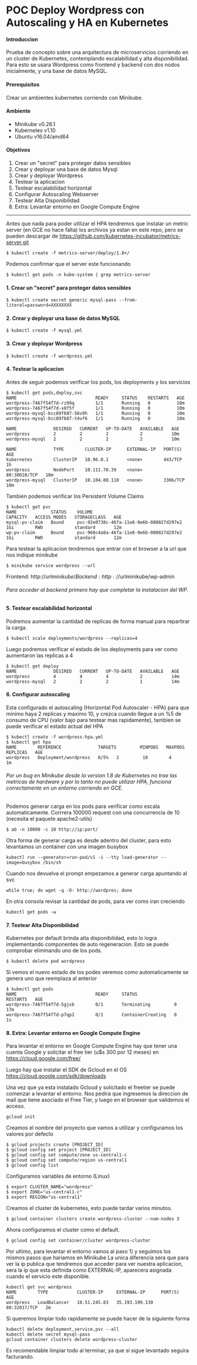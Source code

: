 # POC Deploy Wordpress con Autoscaling y HA en Kubernetes

#### Introduccion

Prueba de concepto sobre una arquitectura de microservicios corriendo en un cluster de Kubernetes, contemplando escalabilidad y alta disponibilidad. 
Para esto se usara Wordpress como frontend y backend con dos nodos inicialmente, y una base de datos MySQL.

#### Prerequisitos

Crear un ambientes kubernetes corriendo con Minikube.

#### Ambiente

- Minikube v0.26.1
- Kubernetes v1.10
- Ubuntu v16.04/amd64

#### Objetivos

1. Crear un "secret" para proteger datos sensibles
2. Crear y deployar una base de datos Mysql
3. Crear y deployar Wordpress
4. Testear la aplicacion
5. Testear escalabilidad horizontal
6. Configurar Autoscaling Webserver
7. Testear Alta Disponibilidad
8. Extra: Levantar entorno en Google Compute Engine

------



Antes que nada para poder utilizar el HPA tendremos que instalar un metric server (en GCE no hace falta)
los archivos ya estan en este repo, pero se pueden descargar de https://github.com/kubernetes-incubator/metrics-server.git

```
$ kubectl create -f metrics-server/deploy/1.8+/
```

Podemos confirmar que el server este funcionando 

```
$ kubectl get pods -n kube-system | grep metrics-server
```



#### 1. Crear un "secret" para proteger datos sensibles

```
$ kubectl create secret generic mysql-pass --from-literal=password=XXXXXXXX
```



#### 2. Crear y deployar una base de datos MySQL 

```
$ kubectl create -f mysql.yml
```



#### 3. Crear y deployar Wordpress

```
$ kubectl create -f wordpress.yml
```



#### 4. Testear la aplicacion

Antes de seguir podemos verificar los pods, los deployments y los servicios

```
$ kubectl get pods,deploy,svc
NAME                              READY     STATUS    RESTARTS   AGE
wordpress-7467f54f7d-rz99q        1/1       Running   0          10m
wordpress-7467f54f7d-x8f5f        1/1       Running   0          10m
wordpress-mysql-bcc89f687-56v9h   1/1       Running   0          10m
wordpress-mysql-bcc89f687-t4vf6   1/1       Running   0          10m

NAME              DESIRED   CURRENT   UP-TO-DATE   AVAILABLE   AGE
wordpress         2         2         2            2           10m
wordpress-mysql   2         2         2            2           10m

NAME              TYPE        CLUSTER-IP      EXTERNAL-IP   PORT(S)        AGE
kubernetes        ClusterIP   10.96.0.1       <none>        443/TCP        1h
wordpress         NodePort    10.111.70.39    <none>        80:30010/TCP   10m
wordpress-mysql   ClusterIP   10.104.80.110   <none>        3306/TCP       10m
```

Tambien podemos verificar los Persistent Volume Claims

```
$ kubectl get pvc
NAME             STATUS    VOLUME                                     CAPACITY   ACCESS MODES   STORAGECLASS   AGE
mysql-pv-claim   Bound     pvc-92e0738c-46fa-11e8-9e6b-080027d297e2   1Gi        RWO            standard       12m
wp-pv-claim      Bound     pvc-960c4a8a-46fa-11e8-9e6b-080027d297e2   1Gi        RWO            standard       12m
```

Para testear la aplicacion tendremos que entrar con el browser a la url que nos indique minikube

```
$ minikube service wordpress --url
```

Frontend: http://$urlminikube/
Backend: http://$urlminikube/wp-admin

###### Para acceder al backend primero hay que completar la instalacion del WP.



#### 5. Testear escalabilidad horizontal 

Podremos aumentar la cantidad de replicas de forma manual para repartirar la carga.

```
$ kubectl scale deployments/wordpress --replicas=4
```

Luego podremos verificar el estado de los deployments para ver como aumentaron las replicas a 4

```
$ kubectl get deploy
NAME              DESIRED   CURRENT   UP-TO-DATE   AVAILABLE   AGE
wordpress         4         4         4            2           14m
wordpress-mysql   2         2         2            1           14m
```



#### 6. Configurar autoscaling

Esta configurado el autoscaling (Horizontal Pod Autoscaler - HPA) para que minimo haya 2 replicas y maximo 10, y crezca cuando llegue a un %5 de consumo de CPU (valor bajo para testear mas rapidamente), tambien se puede verificar el estado actual del HPA

```
$ kubectl create -f wordpress-hpa.yml
$ kubectl get hpa
NAME        REFERENCE              TARGETS         MINPODS   MAXPODS   REPLICAS   AGE
wordpress   Deployment/wordpress   0/5%   2         10        4          1m
```

###### Por un bug en Minikube desde la version 1.8 de Kubernetes no trae las metricas de hardware y por lo tanto no puede utilizar HPA, funciona correctamente en un entorno corriendo en GCE. 

[Github]: https://github.com/kubernetes/kubernetes/issues/57673	"Hpa problem on k8s"


Podemos generar carga en los pods para verificar como escala automaticamente.
Corrrera 100000 request con una concurrencia de 10 (necesita el paquete apache2-utils)

```
$ ab -n 10000 -c 10 http://ip:port/
```


Otra forma de generar carga es desde adentro del cluster, para esto levantamos un container con una imagen busybox

```
kubectl run --generator=run-pod/v1 -i --tty load-generator --image=busybox /bin/sh
```

Cuando nos devuelva el prompt empezamos a generar carga apuntando al svc

```
while true; do wget -q -O- http://wordpres; done
```

En otra consola revisar la cantidad de pods, para ver como iran creciendo

```
kubectl get pods -w 
```



#### 7. Testear Alta Disponibilidad

Kubernetes por default brinda alta disponibilidad, esto lo logra implementando componentes de auto regeneracion. Esto se puede comprobar eliminando uno de los pods.

```
$ kubectl delete pod wordpress
```
Si vemos el nuevo estado de los podes veremos como automaticamente se genera uno que reemplaza al anterior

```
$ kubectl get pods
NAME                              READY     STATUS              RESTARTS   AGE
wordpress-7467f54f7d-5gjxb        0/1       Terminating         0          17m
wordpress-7467f54f7d-p7qp2        0/1       ContainerCreating   0          1s
```



####  8. Extra: Levantar entorno en Google Compute Engine

Para levantar el entorno en Google Compute Engine hay que tener una cuenta Google y solicitar el free tier (u$s 300 por 12 meses) en https://cloud.google.com/free/

Luego hay que instalar el SDK de Gcloud en el OS https://cloud.google.com/sdk/downloads

Una vez que ya esta instalado Gcloud y solicitado el freetier se puede comenzar a levantar el entorno.
Nos pedira que ingresemos la direccion de mail que tiene asociado el Free Tier, y luego en el browser que validemos el acceso.

```
gcloud init
```

Creamos el nombre del proyecto que vamos a utilizar y configuramos los valores por defecto

```
$ gcloud projects create [PROJECT_ID]
$ gcloud config set project [PROJECT_ID]
$ gcloud config set compute/zone us-central1-c
$ gcloud config set compute/region us-central1
$ gcloud config list 
```

Configuramos variables de entorno (Linux)

```
$ export CLUSTER_NAME="wordpress"
$ export ZONE="us-central1-c"
$ export REGION="us-central1"
```

Creamos el cluster de kubernetes, esto puede tardar varios minutos.

```
$ gcloud container clusters create wordpress-cluster --num-nodes 3
```

Ahora configuramos el cluster como el default.

```
$ gcloud config set container/cluster wordpress-cluster
```

Por ultimo, para levantar el entorno vamos al paso 1) y seguimos los mismos pasos que hariamos en Minikube
La unica diferencia sera que para ver la ip publica que tendremos que acceder para ver nuestra aplicacion, sera la ip que esta definida como EXTERNAL-IP, aparecera asignada cuando el servicio este disponible.

```
kubectl get svc wordpress
NAME        TYPE           CLUSTER-IP     EXTERNAL-IP      PORT(S)        AGE
wordpress   LoadBalancer   10.51.245.83   35.193.199.130   80:32017/TCP   2m
```

Si queremos limpiar todo rapidamente se puede hacer de la siguiente forma

```
kubectl delete deployment,service,pvc --all
kubectl delete secret mysql-pass
gcloud container clusters delete wordpress-cluster
```
Es recomendable limpiar todo al terminar, ya que si sigue levantado seguira facturando.
